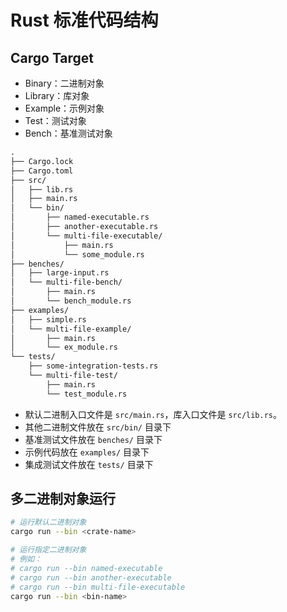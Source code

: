 # Rust 标准代码结构

## Cargo Target

- Binary：二进制对象
- Library：库对象
- Example：示例对象
- Test：测试对象
- Bench：基准测试对象

```txt
.
├── Cargo.lock
├── Cargo.toml
├── src/
│   ├── lib.rs
│   ├── main.rs
│   └── bin/
│       ├── named-executable.rs
│       ├── another-executable.rs
│       └── multi-file-executable/
│           ├── main.rs
│           └── some_module.rs
├── benches/
│   ├── large-input.rs
│   └── multi-file-bench/
│       ├── main.rs
│       └── bench_module.rs
├── examples/
│   ├── simple.rs
│   └── multi-file-example/
│       ├── main.rs
│       └── ex_module.rs
└── tests/
    ├── some-integration-tests.rs
    └── multi-file-test/
        ├── main.rs
        └── test_module.rs
```

- 默认二进制入口文件是 `src/main.rs`，库入口文件是 `src/lib.rs`。
- 其他二进制文件放在 `src/bin/` 目录下
- 基准测试文件放在 `benches/` 目录下
- 示例代码放在 `examples/` 目录下
- 集成测试文件放在 `tests/` 目录下

## 多二进制对象运行

```sh
# 运行默认二进制对象
cargo run --bin <crate-name>

# 运行指定二进制对象
# 例如：
# cargo run --bin named-executable
# cargo run --bin another-executable
# cargo run --bin multi-file-executable
cargo run --bin <bin-name>
```
